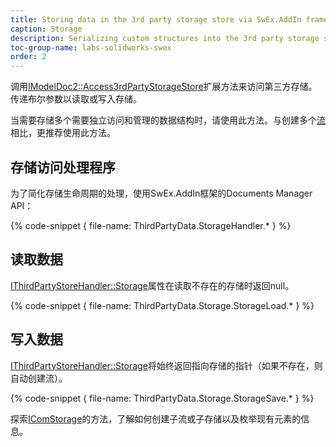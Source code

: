 ```yaml
---
title: Storing data in the 3rd party storage store via SwEx.AddIn framework
caption: Storage
description: Serializing custom structures into the 3rd party storage store using SwEx.AddIn framework
toc-group-name: labs-solidworks-swex
order: 2
---
```

调用[IModelDoc2::Access3rdPartyStorageStore](https://docs.codestack.net/swex/add-in/html/M_SolidWorks_Interop_sldworks_ModelDocExtension_Access3rdPartyStorageStore.htm)扩展方法来访问第三方存储。传递布尔参数以读取或写入存储。

当需要存储多个需要独立访问和管理的数据结构时，请使用此方法。与创建多个[流](/labs/solidworks/swex/add-in/third-party-data-storage/stream/)相比，更推荐使用此方法。

## 存储访问处理程序

为了简化存储生命周期的处理，使用SwEx.AddIn框架的Documents Manager API：

{% code-snippet { file-name: ThirdPartyData.StorageHandler.* } %}

## 读取数据

[IThirdPartyStoreHandler::Storage](https://docs.codestack.net/swex/add-in/html/P_CodeStack_SwEx_AddIn_Base_IThirdPartyStoreHandler_Storage.htm)属性在读取不存在的存储时返回null。

{% code-snippet { file-name: ThirdPartyData.Storage.StorageLoad.* } %}

## 写入数据

[IThirdPartyStoreHandler::Storage](https://docs.codestack.net/swex/add-in/html/P_CodeStack_SwEx_AddIn_Base_IThirdPartyStoreHandler_Storage.htm)将始终返回指向存储的指针（如果不存在，则自动创建流）。

{% code-snippet { file-name: ThirdPartyData.Storage.StorageSave.* } %}

探索[IComStorage](https://docs.codestack.net/swex/add-in/html/T_CodeStack_SwEx_AddIn_Base_IComStorage.htm)的方法，了解如何创建子流或子存储以及枚举现有元素的信息。